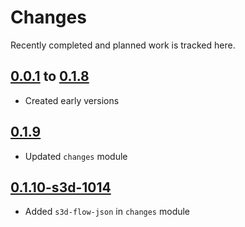# Changes
Recently completed and planned work is tracked here.

## [0.0.1](.) to [0.1.8](.)
- Created early versions

## [0.1.9](.)
- Updated `changes` module

## [0.1.10-s3d-1014](.)
- Added `s3d-flow-json` in `changes` module
